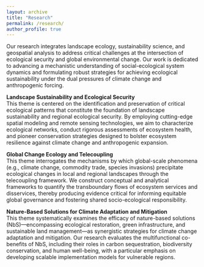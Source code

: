 ```yaml
---
layout: archive
title: "Research"
permalink: /research/
author_profile: true
---
```


Our research integrates landscape ecology, sustainability science, and geospatial analysis to address critical challenges at the intersection of ecological security and global environmental change. Our work is dedicated to advancing a mechanistic understanding of social-ecological system dynamics and formulating robust strategies for achieving ecological sustainability under the dual pressures of climate change and anthropogenic forcing.

<strong>Landscape Sustainability and Ecological Security</strong>  
This theme is centered on the identification and preservation of critical ecological patterns that constitute the foundation of landscape sustainability and regional ecological security. By employing cutting-edge spatial modeling and remote sensing technologies, we aim to characterize ecological networks, conduct rigorous assessments of ecosystem health, and pioneer conservation strategies designed to bolster ecosystem resilience against climate change and anthropogenic expansion.

<strong>Global Change Ecology and Telecoupling</strong>    
This theme interrogates the mechanisms by which global-scale phenomena (e.g., climate change, commodity trade, species invasions) precipitate ecological changes in local and regional landscapes through the telecoupling framework. We construct conceptual and analytical frameworks to quantify the transboundary flows of ecosystem services and disservices, thereby producing evidence critical for informing equitable global governance and fostering shared socio-ecological responsibility.

<strong>Nature-Based Solutions for Climate Adaptation and Mitigation</strong>    
This theme systematically examines the efficacy of nature-based solutions (NbS)—encompassing ecological restoration, green infrastructure, and sustainable land management—as synergistic strategies for climate change adaptation and mitigation. Our research evaluates the multifunctional co-benefits of NbS, including their roles in carbon sequestration, biodiversity conservation, and human well-being, with a particular emphasis on developing scalable implementation models for vulnerable regions.
